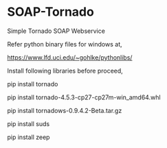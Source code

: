 # SOAP-Tornado
Simple Tornado SOAP Webservice

Refer python binary files for windows at,

https://www.lfd.uci.edu/~gohlke/pythonlibs/


Install following libraries before proceed,


pip install tornado

pip install tornado-4.5.3-cp27-cp27m-win_amd64.whl

pip install tornadows-0.9.4.2-Beta.tar.gz

pip install suds

pip install zeep



